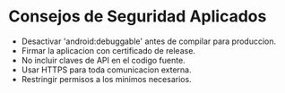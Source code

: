 # Consejos de Seguridad Aplicados

- Desactivar 'android:debuggable' antes de compilar para produccion.
- Firmar la aplicacion con certificado de release.
- No incluir claves de API en el codigo fuente.
- Usar HTTPS para toda comunicacion externa.
- Restringir permisos a los minimos necesarios.
